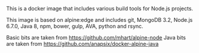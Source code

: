 This is a docker image that includes various build tools for Node.js projects.

This image is based on alpine:edge and includes git, MongoDB 3.2, Node.js 6.7.0, Java 8, npm, bower, gulp, AVA, python and rsync.

Basic bits are taken from https://github.com/mhart/alpine-node
Java bits are taken from https://github.com/anapsix/docker-alpine-java
